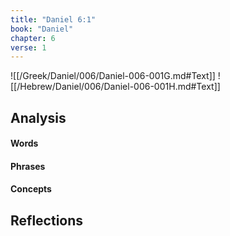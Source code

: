```yaml
---
title: "Daniel 6:1"
book: "Daniel"
chapter: 6
verse: 1
---
```

![[/Greek/Daniel/006/Daniel-006-001G.md#Text]]
![[/Hebrew/Daniel/006/Daniel-006-001H.md#Text]]

## Analysis

#### Words

#### Phrases

#### Concepts

## Reflections
